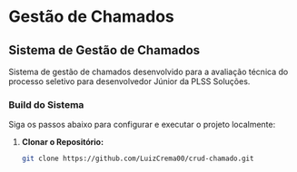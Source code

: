# Gestão de Chamados

## Sistema de Gestão de Chamados

Sistema de gestão de chamados desenvolvido para a avaliação técnica do processo seletivo para desenvolvedor Júnior da PLSS Soluções.

### Build do Sistema

Siga os passos abaixo para configurar e executar o projeto localmente:

1. **Clonar o Repositório:**

   ```bash
   git clone https://github.com/LuizCrema00/crud-chamado.git

